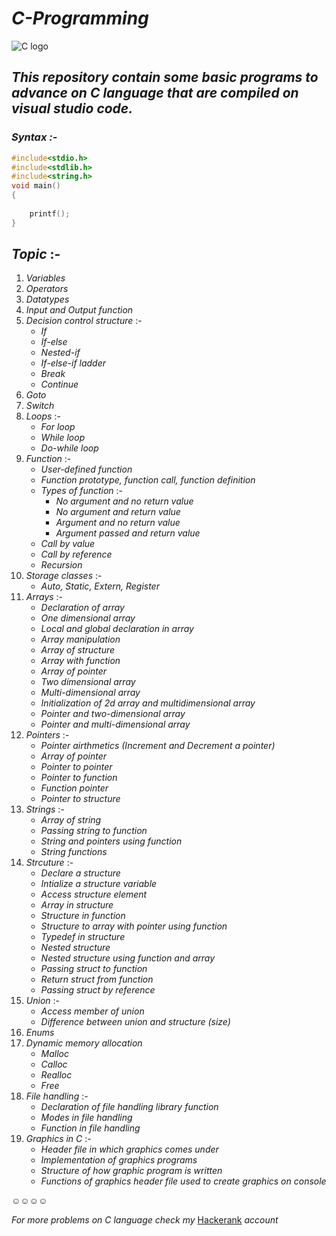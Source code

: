 # **_C-Programming_**
![C logo](https://user-images.githubusercontent.com/71514413/109389939-bf51c700-7934-11eb-96c1-61130830d9bf.jpg)

## *This repository contain some basic programs to advance on C language that are compiled on visual studio code.*

### ***Syntax :-***
```c
#include<stdio.h>
#include<stdlib.h>
#include<string.h>
void main()
{
    
    printf();
}
```

## *Topic* :-
1. *Variables*
2. *Operators*
3. *Datatypes*
4. *Input and Output function*
5. *Decision control structure* :-
   * *If*
   * *If-else*
   * *Nested-if* 
   * *If-else-if ladder*
   * *Break* 
   * *Continue*
6. *Goto*
7. *Switch*
8. *Loops* :-
   * *For loop*
   * *While loop* 
   * *Do-while loop*
9. *Function* :-
   * *User-defined function*
   * *Function prototype, function call, function definition*
   * *Types of function* :-
      * *No argument and no return value*
      * *No argument and return value*
      * *Argument and no return value*
      * *Argument passed and return value*
   * *Call by value*
   * *Call by reference* 
   * *Recursion*
10. *Storage classes* :-
    * *Auto, Static, Extern, Register*
11. *Arrays* :-
    * *Declaration of array*
    * *One dimensional array*
    * *Local and global declaration in array*
    * *Array manipulation*
    * *Array of structure*
    * *Array with function*
    * *Array of pointer*
    * *Two dimensional array*
    * *Multi-dimensional array*
    * *Initialization of 2d array and multidimensional array*
    * *Pointer and two-dimensional array*
    * *Pointer and multi-dimensional array*
12. *Pointers* :-
    * *Pointer airthmetics (Increment and Decrement a pointer)*
    * *Array of pointer*
    * *Pointer to pointer*
    * *Pointer to function*
    * *Function pointer*
    * *Pointer to structure*
13. *Strings* :-
    * *Array of string*
    * *Passing string to function*
    * *String and pointers using function*
    * *String functions*
14. *Strcuture* :-
    * *Declare a structure*
    * *Intialize a structure variable*
    * *Access structure element*
    * *Array in structure*
    * *Structure in function*
    * *Structure to array with pointer using function* 
    * *Typedef in structure*
    * *Nested structure*
    * *Nested structure using function and array*
    * *Passing struct to function*
    * *Return struct from function*
    * *Passing struct by reference* 
15. *Union* :-
    * *Access member of union*
    * *Difference between union and structure (size)*
16. *Enums*
17. *Dynamic memory allocation*
    * *Malloc*
    * *Calloc*
    * *Realloc* 
    * *Free*
18. *File handling* :-
    * *Declaration of file handling library function*
    * *Modes in file handling*
    * *Function in file handling*
19. *Graphics in C* :-
    *  *Header file in which graphics comes under*
    *  *Implementation of graphics programs*
    *  *Structure of how graphic program is written*
    *  *Functions of graphics header file used to create graphics on console*   
   
:relaxed::relaxed::relaxed::relaxed: 

_For more problems on C language check my_  [Hackerank](https://www.hackerrank.com/shreyansh_tyagi?hr_r=1)  _account_
